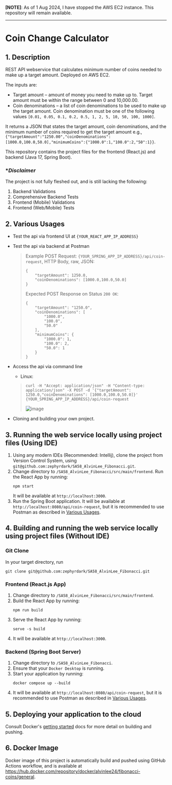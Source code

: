 **[NOTE]**: As of 1 Aug 2024, I have stopped the AWS EC2 instance. This repository will remain available.

---

# Coin Change Calculator

## 1. Description
REST API webservice that calculates minimum number of coins needed to make up a target amount. Deployed on AWS EC2.

The inputs  are:
- Target amount – amount of money you need to make up to. Target amount must be within the range between 0 and 10,000.00.
- Coin denominations – a list of coin denominations to be used to make up the target amount. Coin denomination must be one of the following values `[0.01, 0.05, 0.1, 0.2, 0.5, 1, 2, 5, 10, 50, 100, 1000]`.

It returns a JSON that states the target amount, coin denominations, and the minimum number of coins required to get the target amount e.g., `{"targetAmount":"1250.00","coinDenominations":[1000.0,100.0,50.0],"minimumCoins":{"1000.0":1,"100.0":2,"50":1}}`.

This repository contains the project files for the frontend (React.js) and backend (Java 17, Spring Boot).

### *_Disclaimer_
The project is not fully fleshed out, and is still lacking the following:
1. Backend Validations
2. Comprehensive Backend Tests
3. Frontend (Mobile) Validations
4. Frontend (Web/Mobile) Tests

## 2. Various Usages
- Test the api via frontend UI at `{YOUR_REACT_APP_IP_ADDRESS}`
- Test the api via backend at Postman
    > Example POST Request: `{YOUR_SPRING_APP_IP_ADDRESS}/api/coin-request`, HTTP Body, raw, JSON:
    > ```
    > {
    >     "targetAmount": 1250.0,
    >     "coinDenominations": [1000.0,100.0,50.0]
    > }
    > ```
    > Expected POST Response on Status `200 OK`:
    > ```
    > {
    >     "targetAmount": "1250.0",
    >     "coinDenominations": [
    >         "1000.0",
    >         "100.0",
    >         "50.0"
    >     ],
    >     "minimumCoins": {
    >         "1000.0": 1,
    >         "100.0": 2,
    >         "50.0": 1
    >     }
    > }
    > ```
    
- Access the api via command line
    - Linux:
    > ```
    > curl -H "Accept: application/json" -H "Content-type: application/json" -X POST -d '{"targetAmount": 1250.0,"coinDenominations": [1000.0,100.0,50.0]}' {YOUR_SPRING_APP_IP_ADDRESS}/api/coin-request
    > ```
    > ![image](https://github.com/user-attachments/assets/664a313a-8022-451e-b5e7-ab809236a2fd)

- Cloning and building your own project.

## 3. Running the web service locally using project files (Using IDE)
1. Using any modern IDEs (Recommended: Intellij), clone the project from Version Control System, using `git@github.com:zephyrdark/SA58_AlvinLee_Fibonacci.git`.
2. Change directory to `/SA58_AlvinLee_Fibonacci/src/main/frontend`. Run the React App by running:
   ```
   npm start
   ```
   It will be available at `http://localhost:3000`.
3. Run the Spring Boot application. It will be available at `http://localhost:8080/api/coin-request`, but it is recommended to use Postman as described in [Various Usages](https://github.com/zephyrdark/SA58_AlvinLee_Fibonacci?tab=readme-ov-file#2-various-usages).

## 4. Building and running the web service locally using project files (Without IDE)

### Git Clone
In your target directory, run 
```
git clone git@github.com:zephyrdark/SA58_AlvinLee_Fibonacci.git
```

### Frontend (React.js App)
1. Change directory to `/SA58_AlvinLee_Fibonacci/src/main/frontend`.
2. Build the React App by running:
   ```
   npm run build
   ```
3. Serve the React App by running:
   ```
   serve -s build
   ```
4. It will be available at `http://localhost:3000`.

### Backend (Spring Boot Server)
1. Change directory to `/SA58_AlvinLee_Fibonacci`.
2. Ensure that your `Docker Desktop` is running.
3. Start your application by running:
   ```
   docker compose up --build
   ```
4. It will be available at `http://localhost:8080/api/coin-request`, but it is recommended to use Postman as described in [Various Usages](https://github.com/zephyrdark/SA58_AlvinLee_Fibonacci?tab=readme-ov-file#2-various-usages).

## 5. Deploying your application to the cloud
Consult Docker's [getting started](https://docs.docker.com/go/get-started-sharing/)
docs for more detail on building and pushing.

## 6. Docker Image 
Docker image of this project is automatically build and pushed using GitHub Actions workflow, and is available at https://hub.docker.com/repository/docker/alvinlee24/fibonacci-coins/general.
